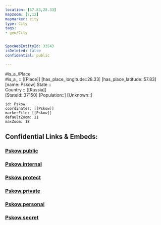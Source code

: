 ```yaml
---
location: [57.83,28.33] 
mapzoom: [7,12] 
mapmarker: city 
type: City
tags:
- geo/City


SpocWebEntityId: 33543
isDeleted: false
confidential: public

---
```

#is_a_/Place  
#is_a_ :: [[Place]] 
[has_place_longitude::28.33] 
[has_place_latitude::57.83] 
[name::Pskow] 
State ::  
Country :: [[Russia]]  
[StateId::37150] 
[Population::] 
[Unknown::] 


```leaflet
id: Pskow
coordinates: [[Pskow]] 
markerFile: [[Pskow]] 
defaultZoom: 11 
maxZoom: 18
```


## Confidential Links & Embeds: 

### [Pskow.public](/_public/\Earth\Continent\Europe\Europe~East\Russia\Russia~NorthWest\Pskov_Oblast\CityPskow.public.md) 

### [Pskow.internal](/_internal/\Earth\Continent\Europe\Europe~East\Russia\Russia~NorthWest\Pskov_Oblast\CityPskow.internal.md) 

### [Pskow.protect](/_protect/\Earth\Continent\Europe\Europe~East\Russia\Russia~NorthWest\Pskov_Oblast\CityPskow.protect.md) 

### [Pskow.private](/_private/\Earth\Continent\Europe\Europe~East\Russia\Russia~NorthWest\Pskov_Oblast\CityPskow.private.md) 

### [Pskow.personal](/_personal/\Earth\Continent\Europe\Europe~East\Russia\Russia~NorthWest\Pskov_Oblast\CityPskow.personal.md) 

### [Pskow.secret](/_secret/\Earth\Continent\Europe\Europe~East\Russia\Russia~NorthWest\Pskov_Oblast\CityPskow.secret.md)

